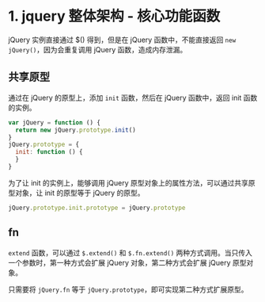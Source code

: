 # 1. jquery 整体架构 - 核心功能函数

jQuery 实例直接通过 $() 得到，但是在 jQuery 函数中，不能直接返回 `new jQuery()`，因为会重复调用 jQuery 函数，造成内存泄漏。

## 共享原型

通过在 jQuery 的原型上，添加 `init` 函数，然后在 jQuery 函数中，返回 init 函数的实例。

```javascript
var jQuery = function () {
  return new jQuery.prototype.init()
}
jQuery.prototype = {
  init: function () {
  }
}
```

为了让 init 的实例上，能够调用 jQuery 原型对象上的属性方法，可以通过共享原型对象，让 init 的原型等于 jQuery 的原型。

```javascript
jQuery.prototype.init.prototype = jQuery.prototype
```

## fn

`extend` 函数，可以通过 `$.extend()` 和 `$.fn.extend()` 两种方式调用。当只传入一个参数时，第一种方式会扩展 jQuery 对象，第二种方式会扩展 jQuery 原型对象。

只需要将 `jQuery.fn` 等于 `jQuery.prototype`，即可实现第二种方式扩展原型。




